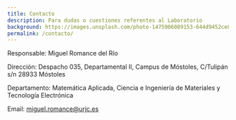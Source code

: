 ```yaml
---
title: Contacto
description: Para dudas o cuestiones referentes al Laboratorio
background: https://images.unsplash.com/photo-1475906089153-644d9452ce87?ixid=MnwxMjA3fDB8MHxwaG90by1wYWdlfHx8fGVufDB8fHx8&auto=format&fit=crop&w=1200&q=80
permalink: /contacto/
---
```


Responsable: Miguel Romance del Río

Dirección: Despacho 035, Departamental II, Campus de Móstoles, C/Tulipán s/n 28933 Móstoles

Departamento: Matemática Aplicada, Ciencia e Ingeniería de Materiales y Tecnología Electrónica

Email: miguel.romance@urjc.es
